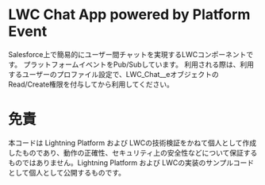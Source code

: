 # LWC Chat App powered by Platform Event

Salesforce上で簡易的にユーザー間チャットを実現するLWCコンポーネントです。
プラットフォームイベントをPub/Subしています。
利用される際は、利用するユーザーのプロファイル設定で、LWC_Chat__eオブジェクトのRead/Create権限を付与してから利用してください。

# 免責
本コードは Lightning Platform および LWCの技術検証をかねて個人として作成したものであり、動作の正確性、セキュリティ上の安全性などについて保証するものではありません。Lightning Platform および LWCの実装のサンプルコードとして個人として公開するものです。
